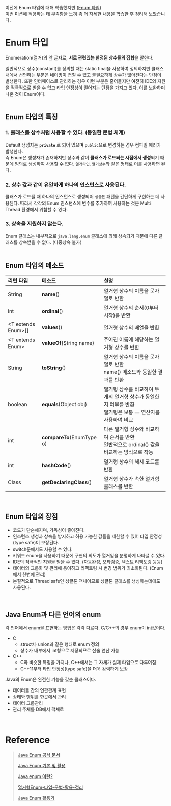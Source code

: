 이전에 Enum 타입에 대해 학습했지만 ([Enum 타입](https://github.com/silxbro/java/blob/main/contents/thisisjava/ch05_%EC%B0%B8%EC%A1%B0-%ED%83%80%EC%9E%85/512_%EC%97%B4%EA%B1%B0(Enum)-%ED%83%80%EC%9E%85.md))<br/>
이번 미션에 적용하는 데 부족함을 느껴 좀 더 자세한 내용을 학습한 후 정리해 보았습니다.
<br/>

# Enum 타입
Enumeration(열거)의 앞 글자로, **서로 관련있는 한정된 상수들의 집합**을 말한다.

일반적으로 상수(constant)를 정의할 때는 static final을 사용하여 정의하지만 클래스 내에서 선언하는 부분은 네이밍이 겹칠 수 있고 불필요하게 상수가 많아진다는 단점이 발생한다.
또한 인터페이스로 관리하는 경우 이런 부분은 줄어들지만 여전히 IDE의 지원을 적극적으로 받을 수 없고 타입 안정성이 떨어지는 단점을 가지고 있다. 이를 보완하며 나온 것이 Enum이다.
<br/>
<br/>
## Enum 타입의 특징
### 1. 클래스를 상수처럼 사용할 수 있다. (동일한 문법 체계)
Default 생성자는 **`private`** 로 되어 있으며 `public`으로 변경하는 경우 컴파일 에러가 발생한다.<br/>
즉 Enum은 생성자가 존재하지만 상수와 같이 **클래스가 로드되는 시점에서 생성**되기 때문에 임의로 생성하여 사용할 수 없다.
`열거타입.열거상수`와 같은 형태로 이를 사용하면 된다.
### 2. 상수 값과 같이 유일하게 하나의 인스턴스로 사용된다.
클래스가 로드될 때 하나의 인스턴스로 생성되어 `싱글톤` 패턴을 간단하게 구현하는 데 사용된다.
따라서 각각의 Enum 인스턴스에 변수를 추가하여 사용하는 것은 Multi Thread 환경에서 위험할 수 있다.
### 3. 상속을 지원하지 않는다.
Enum 클래스는 내부적으로 `java.lang.enum` 클래스에 의해 상속되기 때문에 다른 클래스를 상속받을 수 없다. (다중상속 불가)
<br/>
<br/>
## Enum 타입의 메소드

|리턴 타입|메소드|설명|
|:---|:---|:---|
|String|**name**()|열거형 상수의 이름을 문자열로 반환|
|int|**ordinal**()|열거형 상수의 순서(0부터 시작)를 반환|
|<T extends Enum<T>>[]|**values**()|열거형 상수의 배열을 반환|
|<T extends Enum<T>>|**valueOf**(String name)|주어진 이름에 해당하는 열거형 상수를 반환|
|String|**toString**()|열거형 상수의 이름을 문자열로 반환<br/>name() 메소드와 동일한 결과를 반환|
|boolean|**equals**(Object obj)|열거형 상수를 비교하여 두 개의 열거형 상수가 동일한지 여부를 반환<br/>열거형은 보통 `==` 연산자를 사용하여 비교|
|int|**compareTo**(EnumType o)|다른 열거형 상수와 비교하여 순서를 반환<br/>일반적으로 ordinal() 값을 비교하는 방식으로 작동|
|int|**hashCode**()|열거형 상수의 해시 코드를 반환|
|Class<E>|**getDeclaringClass**()|열거형 상수가 속한 열거형 클래스를 반환|
<br/>

## Enum 타입의 장점
- 코드가 단순해지며, 가독성이 좋아진다.
- 인스턴스 생성과 상속을 방지하고 허용 가능한 값들을 제한할 수 있어 타입 안정성(type safe)이 보장된다.
- switch문에서도 사용할 수 있다.
- 키워드 enum을 사용하기 때문에 구현의 의도가 열거임을 분명하게 나타낼 수 있다.
- IDE의 적극적인 지원을 받을 수 있다. (자동완성, 오타검증, 텍스트 리팩토링 등등)
- 데이터의 그룹화 및 관리에 용이하고 리팩토링 시 변경 범위가 최소화된다. (Enum에서 한번에 관리)
- 본질적으로 Thread safe인 싱글톤 객체이므로 싱글톤 클래스를 생성하는데에도 사용된다.
<br/>

## Java Enum과 다른 언어의 enum
각 언어에서 enum을 표현하는 방법은 각각 다르다. C/C++의 경우 enum이 int값이다.
- C
  - struct나 union과 같은 형태로 enum 정의
  - 상수가 내부에서 int형으로 저장되므로 산술 연산 가능
- C++
  - C와 비슷한 특징을 가지나, C++에서는 그 자체가 실제 타입으로 다루어짐
  - C++11부터 타입 안정성(type safe)을 더욱 강력하게 보장

Java의 Enum은 완전한 기능을 갖춘 클래스이다.
- 데이터들 간의 연관관계 표현
- 상태와 행위를 한곳에서 관리
- 데이터 그룹관리
- 관리 주체를 DB에서 객체로
<br/>

# Reference
> [Java Enum 공식 문서](https://docs.oracle.com/javase/7/docs/api/java/lang/Enum.html)
> 
> [Java Enum 기본 및 활용](https://velog.io/@kyle/%EC%9E%90%EB%B0%94-Enum-%EA%B8%B0%EB%B3%B8-%EB%B0%8F-%ED%99%9C%EC%9A%A9)
> 
> [Java enum 이란?](https://limkydev.tistory.com/50)
>
> [열거형Enum-타입-문법-활용-정리](https://inpa.tistory.com/entry/JAVA-%E2%98%95-%EC%97%B4%EA%B1%B0%ED%98%95Enum-%ED%83%80%EC%9E%85-%EB%AC%B8%EB%B2%95-%ED%99%9C%EC%9A%A9-%EC%A0%95%EB%A6%AC)
>
> [Java Enum 활용기](https://techblog.woowahan.com/2527/)

